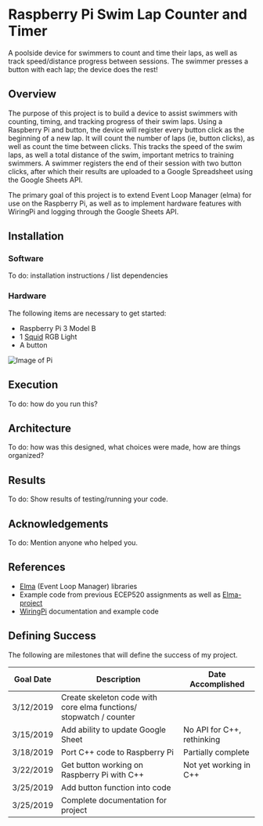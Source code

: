# Raspberry Pi Swim Lap Counter and Timer
A poolside device for swimmers to count and time their laps, as well as track speed/distance progress between sessions. The swimmer presses a button with each lap; the device does the rest!

## Overview
The purpose of this project is to build a device to assist swimmers with counting, timing, and tracking progress of their swim laps. Using a Raspberry Pi and button, the device will register every button click as the beginning of a new lap. It will count the number of laps (ie, button clicks), as well as count the time between clicks. This tracks the speed of the swim laps, as well a total distance of the swim, important metrics to training swimmers. A swimmer registers the end of their session with two button clicks, after which their results are uploaded to a Google Spreadsheet using the Google Sheets API.

The primary goal of this project is to extend Event Loop Manager (elma) for use on the Raspberry Pi, as well as to implement hardware features with WiringPi and logging through the Google Sheets API.

## Installation
### Software
To do: installation instructions / list dependencies

### Hardware
The following items are necessary to get started:
* Raspberry Pi 3 Model B
* 1 [Squid](https://github.com/simonmonk/squid) RGB Light
* A button


![Image of Pi](https://github.com/annaptasznik/swim-lap-counter-and-timer/blob/master/images/pi_photo.png)

## Execution
To do: how do you run this?

## Architecture
To do: how was this designed, what choices were made, how are things organized?

## Results
To do: Show results of testing/running your code.

## Acknowledgements
To do: Mention anyone who helped you.

## References
* [Elma](https://github.com/klavinslab/elma) (Event Loop Manager) libraries
* Example code from previous ECEP520 assignments as well as [Elma-project](https://github.com/klavinslab/elma_project)
* [WiringPi](http://wiringpi.com/) documentation and example code

## Defining Success
The following are milestones that will define the success of my project.

| Goal Date | Description | Date Accomplished |
|---------- | ----------- | ----------------- |
| 3/12/2019 | Create skeleton code with core elma functions/ stopwatch / counter | |
| 3/15/2019 | Add ability to update Google Sheet | No API for C++, rethinking |
| 3/18/2019 | Port C++ code to Raspberry Pi | Partially complete |
| 3/22/2019 | Get button working on Raspberry Pi with C++ | Not yet working in C++|
| 3/25/2019 | Add button function into code | |
| 3/25/2019 | Complete documentation for project | |

